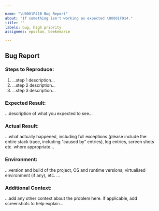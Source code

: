 ```yaml
---

name: "\U0001F41B Bug Report"
about: "If something isn't working as expected \U0001F914."
title: ''
labels: bug, high priority
assignees: epsstan, beekemarie

---
```


## Bug Report

### Steps to Reproduce:
 1. ...step 1 description...
 2. ...step 2 description...
 3. ...step 3 description...

### Expected Result:
...description of what you expected to see...

### Actual Result:
...what actually happened, including full exceptions (please include the entire stack trace, including "caused by" entries), log entries, screen shots etc. where appropriate...

### Environment:
...version and build of the project, OS and runtime versions, virtualised environment (if any), etc. ...

### Additional Context:
...add any other context about the problem here. If applicable, add screenshots to help explain...
